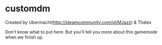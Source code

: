 customdm
========

Created by Ubermacht(http://steamcommunity.com/id/MJazz) & Thalex



Don't know what to put here. But you'll tell you more about this gamemode when we finish up.
